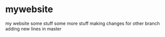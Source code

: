 # mywebsite
my website
some stuff
some more stuff
making changes for other branch
adding new lines in master